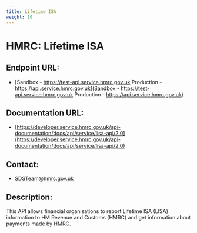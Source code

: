 ```yaml
---
title: Lifetime ISA
weight: 10
---
```


# HMRC: Lifetime ISA

## Endpoint URL:
 - [Sandbox - https://test-api.service.hmrc.gov.uk 
Production - https://api.service.hmrc.gov.uk](Sandbox - https://test-api.service.hmrc.gov.uk 
Production - https://api.service.hmrc.gov.uk)

## Documentation URL:
 - [https://developer.service.hmrc.gov.uk/api-documentation/docs/api/service/lisa-api/2.0](https://developer.service.hmrc.gov.uk/api-documentation/docs/api/service/lisa-api/2.0)

## Contact:
 - [SDSTeam@hmrc.gov.uk](mailto:SDSTeam@hmrc.gov.uk)

## Description:
This API allows financial organisations to report Lifetime ISA (LISA) information to HM Revenue and Customs (HMRC) and get information about payments made by HMRC.


